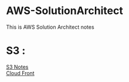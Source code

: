 # AWS-SolutionArchitect
This is AWS Solution Architect notes
# S3 : 

[S3 Notes](https://github.com/kumar385/AWS-SolutionArchitect/wiki/S3---Notes) <br />
[Cloud Front](https://github.com/kumar385/AWS-SolutionArchitect/wiki/CloudFront)
